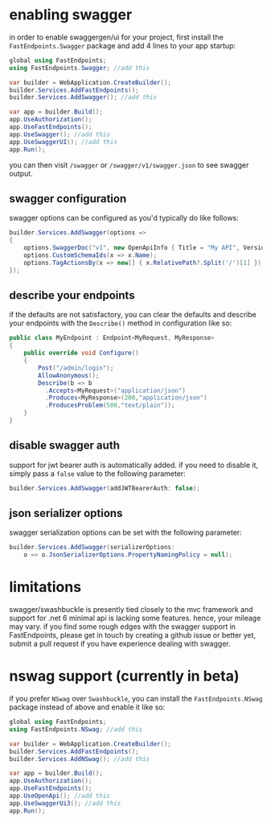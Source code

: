 # enabling swagger

in order to enable swaggergen/ui for your project, first install the `FastEndpoints.Swagger` package and add 4 lines to your app startup:

```csharp
global using FastEndpoints;
using FastEndpoints.Swagger; //add this

var builder = WebApplication.CreateBuilder();
builder.Services.AddFastEndpoints();
builder.Services.AddSwagger(); //add this

var app = builder.Build();
app.UseAuthorization();
app.UseFastEndpoints();
app.UseSwagger(); //add this
app.UseSwaggerUI(); //add this
app.Run();
```

you can then visit `/swagger` or `/swagger/v1/swagger.json` to see swagger output.

## swagger configuration
swagger options can be configured as you'd typically do like follows:
```csharp
builder.Services.AddSwagger(options =>
{
    options.SwaggerDoc("v1", new OpenApiInfo { Title = "My API", Version = "v1" });
    options.CustomSchemaIds(x => x.Name);
    options.TagActionsBy(x => new[] { x.RelativePath?.Split('/')[1] });
});
```

## describe your endpoints
if the defaults are not satisfactory, you can clear the defaults and describe your endpoints with the `Describe()` method in configuration like so:
```csharp
public class MyEndpoint : Endpoint<MyRequest, MyResponse>
{
    public override void Configure()
    {
        Post("/admin/login");
        AllowAnonymous();
        Describe(b => b
          .Accepts<MyRequest>("application/json")
          .Produces<MyResponse>(200,"application/json")
          .ProducesProblem(500,"text/plain"));
    }
}
```

## disable swagger auth
support for jwt bearer auth is automatically added. if you need to disable it, simply pass a `false` value to the following parameter:
```csharp
builder.Services.AddSwagger(addJWTBearerAuth: false);
```

## json serializer options
swagger serialization options can be set with the following parameter:
```csharp
builder.Services.AddSwagger(serializerOptions:
    o => o.JsonSerializerOptions.PropertyNamingPolicy = null);
```

# limitations
swagger/swashbuckle is presently tied closely to the mvc framework and support for .net 6 minimal api is lacking some features. hence, your mileage may vary. 
if you find some rough edges with the swagger support in FastEndpoints, please get in touch by creating a github issue or better yet, submit a pull request if you have experience dealing with swagger.

# nswag support (currently in beta)
if you prefer `NSwag` over `Swashbuckle`, you can install the `FastEndpoints.NSwag` package instead of above and enable it like so:
```csharp
global using FastEndpoints;
using FastEndpoints.NSwag; //add this

var builder = WebApplication.CreateBuilder();
builder.Services.AddFastEndpoints();
builder.Services.AddNSwag(); //add this

var app = builder.Build();
app.UseAuthorization();
app.UseFastEndpoints();
app.UseOpenApi(); //add this
app.UseSwaggerUi3(); //add this
app.Run();
```